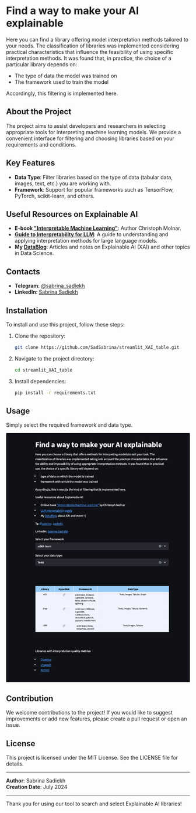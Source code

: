 # Find a way to make your AI explainable

Here you can find a library offering model interpretation methods tailored to your needs. The classification of libraries was implemented considering practical characteristics that influence the feasibility of using specific interpretation methods. It was found that, in practice, the choice of a particular library depends on:

- The type of data the model was trained on
- The framework used to train the model

Accordingly, this filtering is implemented here.

## About the Project

The project aims to assist developers and researchers in selecting appropriate tools for interpreting machine learning models. We provide a convenient interface for filtering and choosing libraries based on your requirements and conditions.

## Key Features

- **Data Type**: Filter libraries based on the type of data (tabular data, images, text, etc.) you are working with.
- **Framework**: Support for popular frameworks such as TensorFlow, PyTorch, scikit-learn, and others.

## Useful Resources on Explainable AI

- **E-book ["Interpretable Machine Learning"](https://christophm.github.io/interpretable-ml-book/)**: Author Christoph Molnar.
- **[Guide to Interpretability for LLM](https://github.com/JShollaj/awesome-llm-interpretability)**: A guide to understanding and applying interpretation methods for large language models.
- **My [DataBlog](https://t.me/jdata_blog)**: Articles and notes on Explainable AI (XAI) and other topics in Data Science.

## Contacts

- **Telegram**: [@sabrina_sadiekh](https://t.me/sabrina_sadiekh)
- **LinkedIn**: [Sabrina Sadiekh](https://www.linkedin.com/in/sabrina-sadiekh)

## Installation

To install and use this project, follow these steps:

1. Clone the repository:
   ```bash
   git clone https://github.com/SadSabrina/streamlit_XAI_table.git
   ```
2. Navigate to the project directory:
   ```bash
   cd streamlit_XAI_table
   ```
3. Install dependencies:
   ```bash
   pip install -r requirements.txt
   ```

## Usage

Simply select the required framework and data type.

![preview](images/preview.png)

## Contribution

We welcome contributions to the project! If you would like to suggest improvements or add new features, please create a pull request or open an issue.

## License

This project is licensed under the MIT License. See the LICENSE file for details.

---

**Author**: Sabrina Sadiekh  
**Creation Date**: July 2024

---

Thank you for using our tool to search and select Explainable AI libraries!